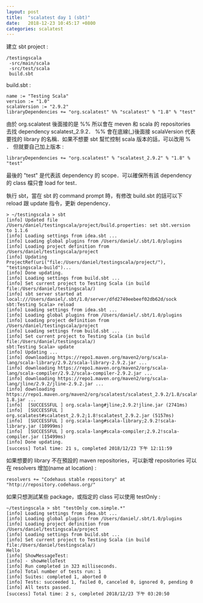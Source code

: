```yaml
---
layout: post
title:  "scalatest day 1 (sbt)"
date:   2018-12-23 10:45:17 +0800
categories: scalatest
---
```


建立 sbt project : 

```
/testingscala
 -src/main/scala
 -src/test/scala
 build.sbt
```

build.sbt : 

```
name := "Testing Scala"
version := "1.0"
scalaVersion := "2.9.2"
libraryDependencies += "org.scalatest" %% "scalatest" % "1.8" % "test"
```

由於 org.scalatest 後面接的是 %% 所以會在 meven 和 scala 的 repositories 去找 dependency scalatest_2.9.2．
%% 會在底線(_)後面接 scalaVersion 代表要找的 library 的名稱．如果不想要 sbt 幫忙控制 scala 版本的話，可以改用 % ．
但就要自己加上版本 :  

```
libraryDependencies += "org.scalatest" % "scalatest_2.9.2" % "1.8" % "test"
```

最後的 "test" 是代表該 dependency 的 scope．可以確保所有該 dependency 的 class 檔只會 load for test．

執行 sbt，當在 sbt 的 command prompt 時，有修改 build.sbt 的話可以下 reload 跟 update 指令，更新 dependency．

```
> ~/testingscala > sbt
[info] Updated file /Users/daniel/testingscala/project/build.properties: set sbt.version to 1.1.6
[info] Loading settings from idea.sbt ...
[info] Loading global plugins from /Users/daniel/.sbt/1.0/plugins
[info] Loading project definition from /Users/daniel/testingscala/project
[info] Updating ProjectRef(uri("file:/Users/daniel/testingscala/project/"), "testingscala-build")...
[info] Done updating.
[info] Loading settings from build.sbt ...
[info] Set current project to Testing Scala (in build file:/Users/daniel/testingscala/)
[info] sbt server started at local:///Users/daniel/.sbt/1.0/server/dfd2749eebeef02db62d/sock
sbt:Testing Scala> reload
[info] Loading settings from idea.sbt ...
[info] Loading global plugins from /Users/daniel/.sbt/1.0/plugins
[info] Loading project definition from /Users/daniel/testingscala/project
[info] Loading settings from build.sbt ...
[info] Set current project to Testing Scala (in build file:/Users/daniel/testingscala/)
sbt:Testing Scala> update
[info] Updating ...
[info] downloading https://repo1.maven.org/maven2/org/scala-lang/scala-library/2.9.2/scala-library-2.9.2.jar ...
[info] downloading https://repo1.maven.org/maven2/org/scala-lang/scala-compiler/2.9.2/scala-compiler-2.9.2.jar ...
[info] downloading https://repo1.maven.org/maven2/org/scala-lang/jline/2.9.2/jline-2.9.2.jar ...
[info] downloading https://repo1.maven.org/maven2/org/scalatest/scalatest_2.9.2/1.8/scalatest_2.9.2-1.8.jar ...
[info]  [SUCCESSFUL ] org.scala-lang#jline;2.9.2!jline.jar (2741ms)
[info]  [SUCCESSFUL ] org.scalatest#scalatest_2.9.2;1.8!scalatest_2.9.2.jar (5157ms)
[info]  [SUCCESSFUL ] org.scala-lang#scala-library;2.9.2!scala-library.jar (10999ms)
[info]  [SUCCESSFUL ] org.scala-lang#scala-compiler;2.9.2!scala-compiler.jar (15499ms)
[info] Done updating.
[success] Total time: 21 s, completed 2018/12/23 下午 12:11:59
```

如果想要的 library 不在預設的 maven repositories，可以新增 repositories 可以在 resolvers 增加(name at location) :  

```
resolvers += "Codehaus stable repository" at "http://repository.codehaus.org/"
```

如果只想測試某些 package，或指定的 class 可以使用 testOnly :  

```
~/testingscala > sbt "testOnly com.simple.*"
[info] Loading settings from idea.sbt ...
[info] Loading global plugins from /Users/daniel/.sbt/1.0/plugins
[info] Loading project definition from /Users/daniel/testingscala/project
[info] Loading settings from build.sbt ...
[info] Set current project to Testing Scala (in build file:/Users/daniel/testingscala/)
Hello
[info] ShowMessageTest:
[info] - showHelloTest
[info] Run completed in 323 milliseconds.
[info] Total number of tests run: 1
[info] Suites: completed 1, aborted 0
[info] Tests: succeeded 1, failed 0, canceled 0, ignored 0, pending 0
[info] All tests passed.
[success] Total time: 2 s, completed 2018/12/23 下午 03:20:50
```














